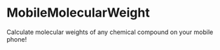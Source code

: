 # MobileMolecularWeight
Calculate molecular weights of any chemical compound on  your mobile phone!
